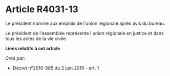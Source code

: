 # Article R4031-13

Le président nomme aux emplois de l'union régionale après avis du bureau. 

Le président de l'assemblée représente l'union régionale en justice et dans tous les actes de la vie civile.

**Liens relatifs à cet article**

_Créé par_:

  - Décret n°2010-585 du 2 juin 2010 - art. 1
